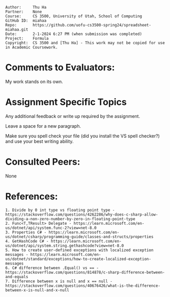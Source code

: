 ﻿```
Author:     Thu Ha
Partner:    None
Course:     CS 3500, University of Utah, School of Computing
GitHub ID:  miahaa
Repo:       https://github.com/uofu-cs3500-spring24/spreadsheet-miahaa.git
Date:       2-1-2024 6:27 PM (when submission was completed) 
Project:    Formula 
Copyright:  CS 3500 and [Thu Ha] - This work may not be copied for use in Academic Coursework.
```

# Comments to Evaluators:

My work stands on its own.

# Assignment Specific Topics
Any additional feedback or write up required by the assignment.

Leave a space for a new paragraph.

Make sure you spell check your file (did you install the VS spell checker?) and use your best writing ability.

# Consulted Peers:

None

# References:

    1. Divide by 0 int type vs floating point type - https://stackoverflow.com/questions/4262286/why-does-c-sharp-allow-dividing-a-non-zero-number-by-zero-in-floating-point-type
    2. Func<T,TResult> Delegate - https://learn.microsoft.com/en-us/dotnet/api/system.func-2?view=net-8.0
    3. Properties C# - https://learn.microsoft.com/en-us/dotnet/csharp/programming-guide/classes-and-structs/properties
    4. GetHashCode C# - https://learn.microsoft.com/en-us/dotnet/api/system.string.gethashcode?view=net-8.0
    5. How to create user-defined exceptions with localized exception messages - https://learn.microsoft.com/en-us/dotnet/standard/exceptions/how-to-create-localized-exception-messages
    6. C# difference between .Equal() vs == - https://stackoverflow.com/questions/814878/c-sharp-difference-between-and-equals
    7. Difference between x is null and x == null - https://stackoverflow.com/questions/40676426/what-is-the-difference-between-x-is-null-and-x-null

